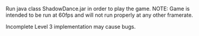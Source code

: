 Run java class ShadowDance.jar in order to play the game.
NOTE: Game is intended to be run at 60fps and will not run properly at any other framerate.

Incomplete Level 3 implementation may cause bugs.
